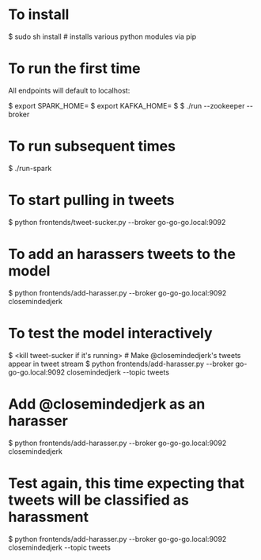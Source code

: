 # To install

$ sudo sh install		# installs various python modules via pip

# To run the first time

All endpoints will default to localhost:<the right port>

$ export SPARK_HOME=
$ export KAFKA_HOME=
$ <start kafka and zookeeper>
$ ./run --zookeeper <zk endpoint> --broker <kafka broker endpoint>

# To run subsequent times

$ ./run-spark <zk endpoint>

# To start pulling in tweets

$ python frontends/tweet-sucker.py --broker go-go-go.local:9092

# To add an harassers tweets to the model

$ python frontends/add-harasser.py --broker go-go-go.local:9092 closemindedjerk

# To test the model interactively

$ <kill tweet-sucker if it's running>
\# Make @closemindedjerk's tweets appear in tweet stream
$ python frontends/add-harasser.py --broker go-go-go.local:9092 closemindedjerk --topic tweets
# Add @closemindedjerk as an harasser
$ python frontends/add-harasser.py --broker go-go-go.local:9092 closemindedjerk
# Test again, this time expecting that tweets will be classified as harassment
$ python frontends/add-harasser.py --broker go-go-go.local:9092 closemindedjerk --topic tweets
